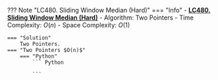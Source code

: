??? Note "LC480. Sliding Window Median (Hard)"
    === "Info"
        - **<a href="https://leetcode.com/problems/sliding-window-median/" target="_blank">LC480. Sliding Window Median (Hard)</a>**
        - Algorithm: Two Pointers
        - Time Complexity: $O(n)$
        - Space Complexity: $O(1)$

    === "Solution"
        Two Pointers.
    === "Two Pointers $O(n)$"
        === "Python"
            ``` Python
                      
            ```